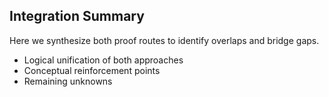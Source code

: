 ## Integration Summary

Here we synthesize both proof routes to identify overlaps and bridge gaps.

- Logical unification of both approaches
- Conceptual reinforcement points
- Remaining unknowns
